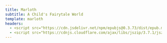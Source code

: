 ```yaml
---
title: Marloth
subtitle: A Child's Fairytale World
template: marloth
headers:
  - <script src="https://cdn.jsdelivr.net/npm/epubjs@0.3.73/dist/epub.min.js" crossorigin="anonymous" referrerpolicy="no-referrer"></script>
  - <script src="https://cdnjs.cloudflare.com/ajax/libs/jszip/3.7.1/jszip.min.js" integrity="sha512-xQBQYt9UcgblF6aCMrwU1NkVA7HCXaSN2oq0so80KO+y68M+n64FOcqgav4igHe6D5ObBLIf68DWv+gfBowczg==" crossorigin="anonymous" referrerpolicy="no-referrer"></script>
---
```


<div>
<script>
document.addEventListener("DOMContentLoaded", function() {
  const container = "book-container"
  try {
    const book = ePub("https://static.silentorb.com/books/marloth-fairytale-2.0.0.epub")
    const rendition = book.renderTo(container, {width: '100%', height: '100%'})
    const displayed = rendition.display()
  } catch {
    document.getElementById(container).appendChild(document.createTextNode("There was a problem loading the e-book"))  
  }
})
</script>
<div id="book-container"></div>
</div>
